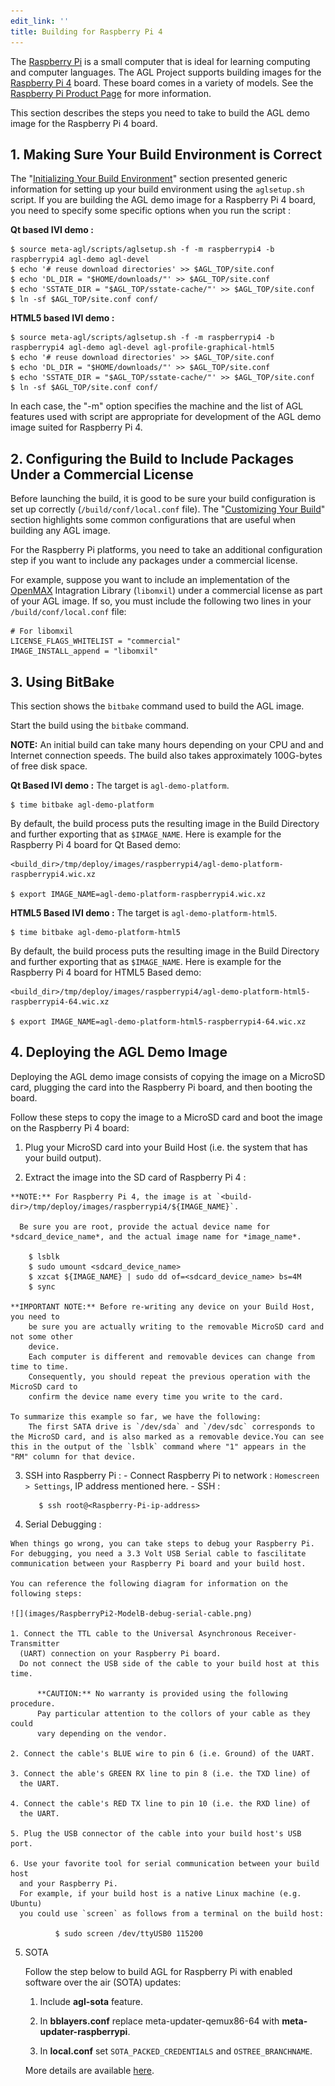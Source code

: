 ```yaml
---
edit_link: ''
title: Building for Raspberry Pi 4
---
```


The
[Raspberry Pi](https://www.raspberrypi.org/help/what-%20is-a-raspberry-pi/) is a small computer that is ideal for learning computing and computer languages.
The AGL Project supports building images for the
[Raspberry Pi 4](https://www.raspberrypi.org/products/raspberry-pi-4-model-b/) board.
These board comes in a variety of models.
See the
[Raspberry Pi Product Page](https://www.raspberrypi.org/products/) for more information.

This section describes the steps you need to take to build the
AGL demo image for the Raspberry Pi 4 board.

## 1. Making Sure Your Build Environment is Correct

The
"[Initializing Your Build Environment](./3_Initializing_Your_Build_Environment.md)"
section presented generic information for setting up your build environment
using the `aglsetup.sh` script.
If you are building the AGL demo image for a Raspberry Pi 4 board, you need to specify some
specific options when you run the script :

**Qt based IVI demo :**

    $ source meta-agl/scripts/aglsetup.sh -f -m raspberrypi4 -b raspberrypi4 agl-demo agl-devel
    $ echo '# reuse download directories' >> $AGL_TOP/site.conf
    $ echo 'DL_DIR = "$HOME/downloads/"' >> $AGL_TOP/site.conf
    $ echo 'SSTATE_DIR = "$AGL_TOP/sstate-cache/"' >> $AGL_TOP/site.conf
    $ ln -sf $AGL_TOP/site.conf conf/

**HTML5 based IVI demo :**

    $ source meta-agl/scripts/aglsetup.sh -f -m raspberrypi4 -b raspberrypi4 agl-demo agl-devel agl-profile-graphical-html5
    $ echo '# reuse download directories' >> $AGL_TOP/site.conf
    $ echo 'DL_DIR = "$HOME/downloads/"' >> $AGL_TOP/site.conf
    $ echo 'SSTATE_DIR = "$AGL_TOP/sstate-cache/"' >> $AGL_TOP/site.conf
    $ ln -sf $AGL_TOP/site.conf conf/

In each case, the "-m" option specifies the machine and the list of AGL features used with script are appropriate for development of
the AGL demo image suited for Raspberry Pi 4.

## 2. Configuring the Build to Include Packages Under a Commercial License

Before launching the build, it is good to be sure your build
configuration is set up correctly (`/build/conf/local.conf` file).
The "[Customizing Your Build](./4_Customizing_Your_Build.md)"
section highlights some common configurations that are useful when
building any AGL image.

For the Raspberry Pi platforms, you need to take an additional
configuration step if you want to include any packages under a
commercial license.

For example, suppose you want to include an implementation of the
[OpenMAX](https://www.khronos.org/openmax/) Intagration Library
(`libomxil`) under a commercial license as part of your AGL image.
If so, you must include the following two lines in your
`/build/conf/local.conf` file:

    # For libomxil
    LICENSE_FLAGS_WHITELIST = "commercial"
    IMAGE_INSTALL_append = "libomxil"


## 3. Using BitBake

This section shows the `bitbake` command used to build the AGL image.

Start the build using the `bitbake` command.

**NOTE:** An initial build can take many hours depending on your
CPU and and Internet connection speeds.
The build also takes approximately 100G-bytes of free disk space.

**Qt Based IVI demo :**
The target is `agl-demo-platform`.


    $ time bitbake agl-demo-platform

By default, the build process puts the resulting image in the Build Directory and further exporting that as `$IMAGE_NAME`.
Here is example for the Raspberry Pi 4 board for Qt Based demo:

    <build_dir>/tmp/deploy/images/raspberrypi4/agl-demo-platform-raspberrypi4.wic.xz

    $ export IMAGE_NAME=agl-demo-platform-raspberrypi4.wic.xz

**HTML5 Based IVI demo :**
The target is `agl-demo-platform-html5`.

    $ time bitbake agl-demo-platform-html5

By default, the build process puts the resulting image in the Build Directory and further exporting that as `$IMAGE_NAME`.
Here is example for the Raspberry Pi 4 board for HTML5 Based demo:

    <build_dir>/tmp/deploy/images/raspberrypi4/agl-demo-platform-html5-raspberrypi4-64.wic.xz

    $ export IMAGE_NAME=agl-demo-platform-html5-raspberrypi4-64.wic.xz

## 4. Deploying the AGL Demo Image

Deploying the AGL demo image consists of copying the image on a MicroSD card,
plugging the card into the Raspberry Pi board, and then booting the board.

Follow these steps to copy the image to a MicroSD card and boot
the image on the Raspberry Pi 4 board:

  1. Plug your MicroSD card into your Build Host (i.e. the system that has your build output).

  2. Extract the image into the SD card of Raspberry Pi 4 :
    
    **NOTE:** For Raspberry Pi 4, the image is at `<build-dir>/tmp/deploy/images/raspberrypi4/${IMAGE_NAME}`.

      Be sure you are root, provide the actual device name for *sdcard_device_name*, and the actual image name for *image_name*.
  
        $ lsblk
        $ sudo umount <sdcard_device_name>
        $ xzcat ${IMAGE_NAME} | sudo dd of=<sdcard_device_name> bs=4M
        $ sync

    **IMPORTANT NOTE:** Before re-writing any device on your Build Host, you need to
        be sure you are actually writing to the removable MicroSD card and not some other
        device.
        Each computer is different and removable devices can change from time to time.
        Consequently, you should repeat the previous operation with the MicroSD card to
        confirm the device name every time you write to the card.

    To summarize this example so far, we have the following:
        The first SATA drive is `/dev/sda` and `/dev/sdc` corresponds to the MicroSD card, and is also marked as a removable device.You can see this in the output of the `lsblk` command where "1" appears in the "RM" column for that device.
    
  3. SSH into Raspberry Pi :
    - Connect Raspberry Pi to network : `Homescreen > Settings`, IP address mentioned here.
    - SSH :

            $ ssh root@<Raspberry-Pi-ip-address>
    
  4. Serial Debugging :
    
    When things go wrong, you can take steps to debug your Raspberry Pi.
    For debugging, you need a 3.3 Volt USB Serial cable to fascilitate
    communication between your Raspberry Pi board and your build host.

    You can reference the following diagram for information on the following steps:

    ![](images/RaspberryPi2-ModelB-debug-serial-cable.png)

    1. Connect the TTL cable to the Universal Asynchronous Receiver-Transmitter
      (UART) connection on your Raspberry Pi board.
      Do not connect the USB side of the cable to your build host at this time.

          **CAUTION:** No warranty is provided using the following procedure.
          Pay particular attention to the collors of your cable as they could
          vary depending on the vendor.

    2. Connect the cable's BLUE wire to pin 6 (i.e. Ground) of the UART.

    3. Connect the able's GREEN RX line to pin 8 (i.e. the TXD line) of
      the UART.

    4. Connect the cable's RED TX line to pin 10 (i.e. the RXD line) of
      the UART.

    5. Plug the USB connector of the cable into your build host's USB port.

    6. Use your favorite tool for serial communication between your build host
      and your Raspberry Pi.
      For example, if your build host is a native Linux machine (e.g. Ubuntu)
      you could use `screen` as follows from a terminal on the build host:
          
              $ sudo screen /dev/ttyUSB0 115200

5. SOTA

    Follow the step below to build AGL for Raspberry Pi with enabled software over
    the air (SOTA) updates:

    1. Include **agl-sota** feature.

    2. In **bblayers.conf** replace meta-updater-qemux86-64 with
    **meta-updater-raspberrypi**.

    3. In **local.conf** set `SOTA_PACKED_CREDENTIALS` and `OSTREE_BRANCHNAME`.

    More details are available [here](https://docs.ota.here.com/getstarted/dev/raspberry-pi.html).